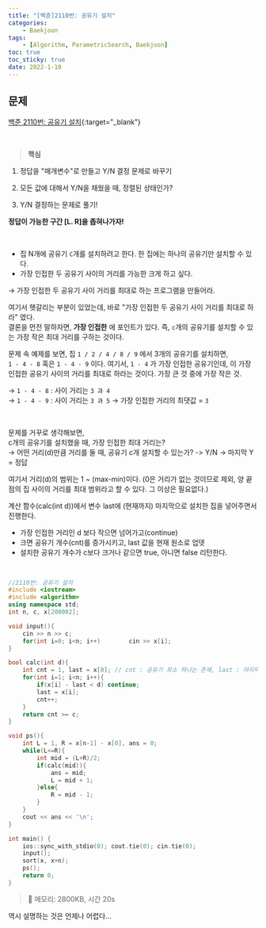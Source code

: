 ```yaml
---
title: "[백준]2110번: 공유기 설치"
categories:
    - Baekjoon
tags:
    - [Algorithm, ParametricSearch, Baekjoon]
toc: true
toc_sticky: true
date: 2022-1-10
---
```


## 문제

[백준 2110번: 공유기 설치](https://www.acmicpc.net/problem/2110){:target="_blank"}

<br>


> **핵심**
1. 정답을 "매개변수"로 만들고 Y/N 결정 문제로 바꾸기  
   
2. 모든 값에 대해서 Y/N을 채웠을 때, 정렬된 상태인가?

3. Y/N 결정하는 문제로 풀기!

**정답이 가능한 구간 [L. R]을 좁혀나가자!**

<br>

- 집 N개에 공유기 `C`개를 설치하려고 한다. 한 집에는 하나의 공유기만 설치할 수 있다.
- 가장 인접한 두 공유기 사이의 거리를 가능한 크게 하고 싶다.

→ 가장 인접한 두 공유기 사이 거리를 최대로 하는 프로그램을 만들어라.

여기서 헷갈리는 부분이 있었는데, 바로 "가장 인접한 두 공유기 사이 거리를 최대로 하라" 였다.  
결론을 먼전 말하자면, **가장 인접한** 에 포인트가 있다. 즉, `c`개의 공유기를 설치할 수 있는 가장 작은 최대 거리를 구하는 것이다.

문제 속 예제를 보면, 집 `1 / 2 / 4 / 8 / 9` 에서 3개의 공유기를 설치하면,  
`1 - 4 - 8` 혹은 `1 - 4 - 9` 이다.
여기서, `1 - 4` 가 가장 인접한 공유기인데, 이 가장 인접한 공유기 사이의 거리를 최대로 하라는 것이다. 가장 큰 것 중에 가장 작은 것.

→ `1 - 4 - 8` : 사이 거리는 `3 과 4`   
→ `1 - 4 - 9` : 사이 거리는 `3 과 5` 
→ 가장 인접한 거리의 최댓값 = `3`


<br> 

문제를 거꾸로 생각해보면,  
c개의 공유기를 설치했을 때, 가장 인접한 최대 거리는?  
→ 어떤 거리(d)만큼 거리를 둘 때, 공유기 c개 설치할 수 있는가? -> Y/N -> 마지막 Y = 정답


여기서 거리(d)의 범위는 1 ~ (max-min)이다. (0은 거리가 없는 것이므로 제외, 양 끝점의 집 사이의 거리를 최대 범위라고 할 수 있다. 그 이상은 필요없다.)

계산 함수(calc(int d))에서 변수 last에 (현재까지) 마지막으로 설치한 집을 넣어주면서 진행한다.

- 가장 인접한 거리인 d 보다 작으면 넘어가고(continue) 
- 크면 공유기 개수(cnt)를 증가시키고, last 값을 현재 원소로 업뎃
- 설치한 공유기 개수가 c보다 크거나 같으면 true, 아니면 false 리턴한다.


<br>


```cpp
//2110번: 공유기 설치
#include <iostream>
#include <algorithm>
using namespace std;
int n, c, x[200002];

void input(){
    cin >> n >> c;
    for(int i=0; i<n; i++)        cin >> x[i];
}

bool calc(int d){
    int cnt = 1, last = x[0]; // cnt : 공유기 최소 하나는 존재, last : 마지막으로 설치한 집
    for(int i=1; i<n; i++){
        if(x[i] - last < d) continue;
        last = x[i];
        cnt++;
    }
    return cnt >= c;
}

void ps(){
    int L = 1, R = x[n-1] - x[0], ans = 0;
    while(L<=R){
        int mid = (L+R)/2;
        if(calc(mid)){
            ans = mid;
            L = mid + 1;
        }else{
            R = mid - 1;
        }
    }
    cout << ans << '\n';
}

int main() {
    ios::sync_with_stdio(0); cout.tie(0); cin.tie(0);
    input();
    sort(x, x+n);
    ps();
    return 0;
}
```


> 🍒 메모리: 2800KB, 시간 20s


역시 설명하는 것은 언제나 어렵다...